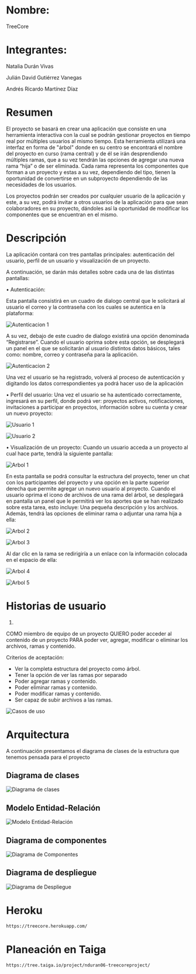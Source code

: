 # Nombre: 
TreeCore 
# Integrantes:
Natalia Durán Vivas

Julián David Gutiérrez Vanegas

Andrés Ricardo Martínez Díaz

# Resumen
El proyecto se basará en crear una aplicación que consiste en una herramienta interactiva con la cual se podrán gestionar proyectos en tiempo real por múltiples usuarios al mismo tiempo. Esta herramienta utilizará una interfaz en forma de "árbol" donde en su centro se encontrará el nombre del proyecto en curso (rama central) y de él se irán desprendiendo múltiples ramas, que a su vez tendrán las opciones de agregar una nueva rama “hija” o de ser eliminada. Cada rama representa los componentes que forman a un proyecto y estas a su vez, dependiendo del tipo, tienen la oportunidad de convertirse en un subproyecto dependiendo de las necesidades de los usuarios.

Los proyectos podrán ser creados por cualquier usuario de la aplicación y este, a su vez, podrá invitar a otros usuarios de la aplicación para que sean colaboradores en su proyecto, dándoles así la oportunidad de modificar los componentes que se encuentran en el mismo.

# Descripción

La aplicación contará con tres pantallas principales: autenticación del usuario, perfil de un usuario y visualización de un proyecto. 

A continuación, se darán más detalles sobre cada una de las distintas pantallas: 

•	Autenticación: 

Esta pantalla consistirá en un cuadro de dialogo central que le solicitará al usuario el correo y la contraseña con los cuales se autentica en la plataforma:

![Autenticacion 1](images/Autenticacion1.png)

A su vez, debajo de este cuadro de dialogo existirá una opción denominada “Registrarse”. Cuando el usuario oprima sobre esta opción, se desplegará un panel en el que se solicitarán al usuario distintos datos básicos, tales como: nombre, correo y contraseña para la aplicación.

![Autenticacion 2](images/Autenticacion2.png)

Una vez el usuario se ha registrado, volverá al proceso de autenticación y digitando los datos correspondientes ya podrá hacer uso de la aplicación

•	Perfil del usuario: 
Una vez el usuario se ha autenticado correctamente, ingresará en su perfil, donde podrá ver: proyectos activos, notificaciones, invitaciones a participar en proyectos, información sobre su cuenta y crear un nuevo proyecto:

![Usuario 1](images/Usuario1.png)

![Usuario 2](images/Usuario2.png)

•	Visualización de un proyecto:
Cuando un usuario acceda a un proyecto al cual hace parte, tendrá la siguiente pantalla:

![Arbol 1](images/Arbol1.png)

En esta pantalla se podrá consultar la estructura del proyecto, tener un chat con los participantes del proyecto y una opción en la parte superior derecha que permite agregar un nuevo usuario al proyecto.
Cuando el usuario oprima el icono de archivos de una rama del árbol, se desplegará en pantalla un panel que le permitirá ver los aportes que se han realizado sobre esta tarea, esto incluye: Una pequeña descripción y los archivos. Además, tendrá las opciones de eliminar rama o adjuntar una rama hija a ella:

![Arbol 2](images/Arbol2.png)

![Arbol 3](images/Arbol3.png)

Al dar clic en la rama se redirigiría a un enlace con la información colocada en el espacio de ella:

![Arbol 4](images/Arbol4.png)

![Arbol 5](images/Arbol5.png)

# Historias de usuario
1.
COMO miembro de equipo de un proyecto
QUIERO poder acceder al contenido de un proyecto
PARA poder ver, agregar, modificar o eliminar los archivos, ramas y contenido.

Criterios de aceptación:

- Ver la completa estructura del proyecto como árbol.
- Tener la opción de ver las ramas por separado
- Poder agregar ramas y contenido.
- Poder eliminar ramas y contenido.
- Poder modificar ramas y contenido.
- Ser capaz de subir archivos a las ramas.

![Casos de uso](images/casos.png)


# Arquitectura

A continuación presentamos el diagrama de clases de la estructura que tenemos pensada para el proyecto

## Diagrama de clases

![Diagrama de clases](images/diagram_classes.png)

## Modelo Entidad-Relación

![Modelo Entidad-Relación](images/modelo_er.png)

## Diagrama de componentes

![Diagrama de Componentes](images/compon.png)

## Diagrama de despliegue

![Diagrama de Despliegue](images/despl_diagram.png)

# Heroku

```markdown
https://treecore.herokuapp.com/
```

# Planeación en Taiga

```markdown
https://tree.taiga.io/project/nduran06-treecoreproject/
```


